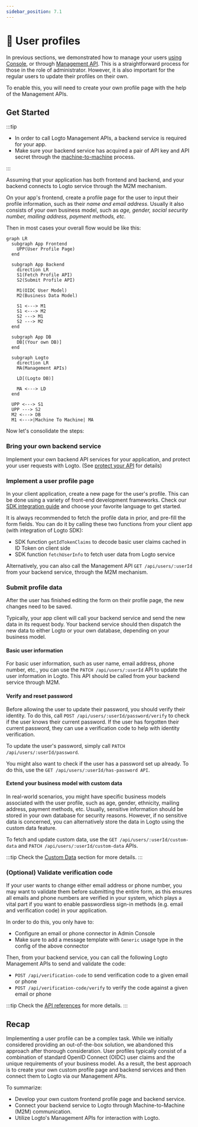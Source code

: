 ```yaml
---
sidebar_position: 7.1
---
```


# 👤 User profiles

In previous sections, we demonstrated how to manage your users [using Console](/docs/recipes/manage-users/admin-console), or through [Management API](/docs/recipes/manage-users/management-api). This is a straightforward process for those in the role of administrator. However, it is also important for the regular users to update their profiles on their own.

To enable this, you will need to create your own profile page with the help of the Management APIs.

## Get Started

:::tip

- In order to call Logto Management APIs, a backend service is required for your app.
- Make sure your backend service has acquired a pair of API key and API secret through the [machine-to-machine](../../../quick-start/generic/machine-to-machine/README.mdx) process.

:::

Assuming that your application has both frontend and backend, and your backend connects to Logto service through the M2M mechanism.

On your app's frontend, create a profile page for the user to input their profile information, such as their _name and email address_. Usually it also consists of your own business model, such as _age, gender, social security number, mailing address, payment methods, etc_.

Then in most cases your overall flow would be like this:

```mermaid
graph LR
  subgraph App Frontend
    UPP(User Profile Page)
  end

  subgraph App Backend
    direction LR
    S1(Fetch Profile API)
    S2(Submit Profile API)

    M1(OIDC User Model)
    M2(Business Data Model)

    S1 <---> M1
    S1 <---> M2
    S2 ---> M1
    S2 ---> M2
  end

  subgraph App DB
    DB[(Your own DB)]
  end

  subgraph Logto
    direction LR
    MA(Management APIs)

    LD[(Logto DB)]

    MA <---> LD
  end

  UPP <---> S1
  UPP ---> S2
  M2 <---> DB
  M1 <--->|Machine To Machine| MA
```

Now let's consolidate the steps:

### Bring your own backend service

Implement your own backend API services for your application, and protect your user requests with Logto. (See [protect your API](/docs/recipes/protect-your-api/) for details)

### Implement a user profile page

In your client application, create a new page for the user's profile. This can be done using a variety of front-end development frameworks. Check our [SDK integration guide](/docs/recipes/integrate-logto/) and choose your favorite language to get started.

It is always recommended to fetch the profile data in prior, and pre-fill the form fields. You can do it by calling these two functions from your client app (with integration of Logto SDK):

- SDK function `getIdTokenClaims` to decode basic user claims cached in ID Token on client side
- SDK function `fetchUserInfo` to fetch user data from Logto service

Alternatively, you can also call the Management API `GET /api/users/:userId` from your backend service, through the M2M mechanism.

### Submit profile data

After the user has finished editing the form on their profile page, the new changes need to be saved.

Typically, your app client will call your backend service and send the new data in its request body. Your backend service should then dispatch the new data to either Logto or your own database, depending on your business model.

#### Basic user information

For basic user information, such as user name, email address, phone number, etc., you can use the `PATCH /api/users/:userId` API to update the user information in Logto. This API should be called from your backend service through M2M.

#### Verify and reset password

Before allowing the user to update their password, you should verify their identity. To do this, call `POST /api/users/:userId/password/verify` to check if the user knows their current password. If the user has forgotten their current password, they can use a verification code to help with identity verification.

To update the user's password, simply call `PATCH /api/users/:userId/password`.

You might also want to check if the user has a password set up already. To do this, use the `GET /api/users/:userId/has-password API`.

#### Extend your business model with custom data

In real-world scenarios, you might have specific business models associated with the user profile, such as age, gender, ethnicity, mailing address, payment methods, etc. Usually, sensitive information should be stored in your own database for security reasons. However, if no sensitive data is concerned, you can alternatively store the data in Logto using the custom data feature.

To fetch and update custom data, use the `GET /api/users/:userId/custom-data` and `PATCH /api/users/:userId/custom-data` APIs.

:::tip
Check the [Custom Data](/docs/references/users/custom-data) section for more details.
:::

### (Optional) Validate verification code

If your user wants to change either email address or phone number, you may want to validate them before submitting the entire form, as this ensures all emails and phone numbers are verified in your system, which plays a vital part if you want to enable passwordless sign-in methods (e.g. email and verification code) in your application.

In order to do this, you only have to:

- Configure an email or phone connector in Admin Console
- Make sure to add a message template with `Generic` usage type in the config of the above connector

Then, from your backend service, you can call the following Logto Management APIs to send and validate the code:

- `POST /api/verification-code` to send verification code to a given email or phone
- `POST /api/verification-code/verify` to verify the code against a given email or phone

:::tip
Check the [API references](https://openapi.logto.io/group/endpoint-verification-codes) for more details.
:::

## Recap

Implementing a user profile can be a complex task. While we initially considered providing an out-of-the-box solution, we abandoned this approach after thorough consideration. User profiles typically consist of a combination of standard OpenID Connect (OIDC) user claims and the unique requirements of your business model. As a result, the best approach is to create your own custom profile page and backend services and then connect them to Logto via our Management APIs.

To summarize:

- Develop your own custom frontend profile page and backend service.
- Connect your backend service to Logto through Machine-to-Machine (M2M) communication.
- Utilize Logto's Management APIs for interaction with Logto.
